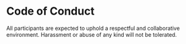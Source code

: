 
# Code of Conduct

All participants are expected to uphold a respectful and collaborative environment.
Harassment or abuse of any kind will not be tolerated.
